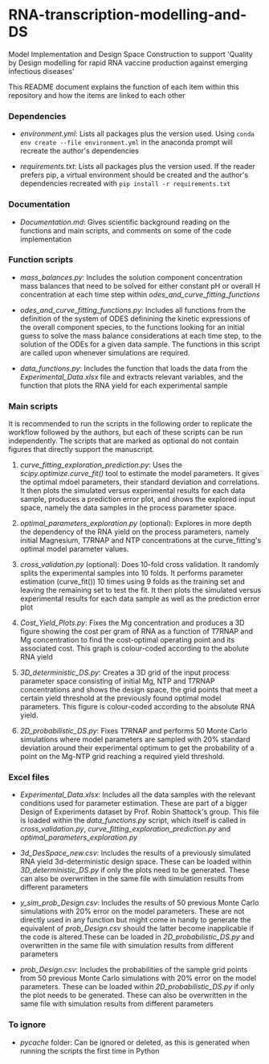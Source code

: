 # RNA-transcription-modelling-and-DS
Model Implementation and Design Space Construction to support 'Quality by Design modelling for rapid RNA vaccine production against emerging infectious diseases'

This README document explains the function of each item within this repository and how the items are linked to each other

### Dependencies
- *environment.yml*: Lists all packages plus the version used. Using `conda env create --file environment.yml` in the anaconda prompt will recreate the author's dependencies

- *requirements.txt*: Lists all packages plus the version used. If the reader prefers pip, a virtual environment should be created and the author's dependencies recreated with `pip install -r requirements.txt`

### Documentation
- *Documentation.md*: Gives scientific background reading on the functions and main scripts, and comments on some of the code implementation

### Function scripts
-  *mass_balances.py*: Includes the solution component concentration mass balances that need to be solved for either constant pH or overall H concentration at each time step within *odes_and_curve_fitting_functions*

- *odes_and_curve_fitting_functions.py*: Includes all functions from the definition of the system of ODES definining the kinetic expressions of the overall component species, to the functions looking for an initial guess to solve the mass balance considerations at each time step, to the solution of the ODEs for a given data sample. The functions in this script are called upon whenever simulations are required.

- *data_functions.py*: Includes the function that loads the data from the *Experimental_Data.xlsx* file and extracts relevant variables, and the function that plots the RNA yield for each experimental sample

### Main scripts
It is recommended to run the scripts in the following order to replicate the workflow followed by the authors, but each of these scripts can be run independently. The scripts that are marked as optional do not contain figures that directly support the manuscript.
1. *curve_fitting_exploration_prediction.py*: Uses the *scipy.optimize.curve_fit()* tool to estimate the model parameters. It gives the optimal mdoel parameters, their standard deviation and correlations. It then plots the simulated versus experimental results for each data sample, produces a prediction error plot, and shows the explored input space, namely the data samples in the process parameter space.

2. *optimal_parameters_exploration.py* (optional): Explores in more depth the dependency of the RNA yield on the process parameters, namely initial Magnesium, T7RNAP and NTP concentrations at the curve_fitting's optimal model parameter values.

3. *cross_validation.py* (optional): Does 10-fold cross validation. It randomly splits the experimental samples into 10 folds. It performs parameter estimation (curve_fit()) 10 times using 9 folds as the training set and leaving the remaining set to test the fit. It then plots the simulated versus experimental results for each data sample as well as the prediction error plot

4. *Cost_Yield_Plots.py*: Fixes the Mg concentration and produces a 3D figure showing the cost per gram of RNA as a function of T7RNAP and Mg concentration to find the cost-optimal operating point and its associated cost. This graph is colour-coded according to the abolute RNA yield

5. *3D_deterministic_DS.py*: Creates a 3D grid of the input process parameter space consisting of initial Mg, NTP and T7RNAP concentrations and shows the design space, the grid points that meet a certain yield threshold at the previously found optimal model parameters. This figure is colour-coded according to the absolute RNA yield.

6. *2D_probabilistic_DS.py*: Fixes T7RNAP and performs 50 Monte Carlo simulations where model parameters are sampled with 20% standard deviation around their experimental optimum to get the probability of a point on the Mg-NTP grid reaching a required yield threshold.

### Excel files
- *Experimental_Data.xlsx*: Includes all the data samples with the relevant conditions used for parameter estimation. These are part of a bigger Design of Experiments dataset by Prof. Robin Shattock's group. This file is loaded within the *data_functions.py* script, which itself is called in *cross_validation.py*, *curve_fitting_exploration_prediction.py* and *optimal_parameters_exploration.py*

- *3d_DesSpace_new.csv*: Includes the results of a previously simulated RNA yield 3d-deterministic design space. These can be loaded within *3D_deterministic_DS.py* if only the plots need to be generated. These can also be overwritten in the same file with simulation results from different parameters

- *y_sim_prob_Design.csv*: Includes the results of 50 previous Monte Carlo simulations with 20% error on the model parameters. These are not directly used in any function but might come in handy to generate the equivalent of *prob_Design.csv* should the latter become inapplicable if the code is altered.These can be loaded in *2D_probabilistic_DS.py* and overwritten in the same file with simulation results from different parameters

- *prob_Design.csv*: Includes the probabilities of the sample grid points from 50 previous Monte Carlo simulations with 20% error on the model parameters. These can be loaded within *2D_probabilistic_DS.py* if only the plot needs to be generated. These can also be overwritten in the same file with simulation results from different parameters

### To ignore
- *pycache* folder: Can be ignored or deleted, as this is generated when running the scripts the first time in Python

